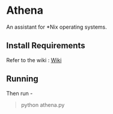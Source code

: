 # Athena
An assistant for *Nix operating systems.

## Install Requirements
Refer to the wiki : [Wiki](https://github.com/mananyadav/Athena/wiki "Google's Homepage")

## Running
Then run - 
> python athena.py 
